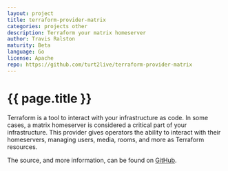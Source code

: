 ```yaml
---
layout: project
title: terraform-provider-matrix
categories: projects other
description: Terraform your matrix homeserver
author: Travis Ralston
maturity: Beta
language: Go
license: Apache
repo: https://github.com/turt2live/terraform-provider-matrix
---
```


# {{ page.title }}
Terraform is a tool to interact with your infrastructure as code. In some cases, a matrix homeserver is considered a critical part of your infrastructure. This provider gives operators the ability to interact with their homeservers, managing users, media, rooms, and more as Terraform resources.

The source, and more information, can be found on [GitHub](https://github.com/turt2live/terraform-provider-matrix).
